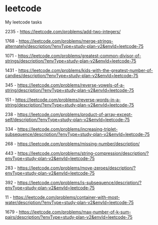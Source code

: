 # leetcode
My leetcode tasks

2235 - https://leetcode.com/problems/add-two-integers/

1768 - https://leetcode.com/problems/merge-strings-alternately/description/?envType=study-plan-v2&envId=leetcode-75

1071 - https://leetcode.com/problems/greatest-common-divisor-of-strings/description/?envType=study-plan-v2&envId=leetcode-75

1431 - https://leetcode.com/problems/kids-with-the-greatest-number-of-candies/description/?envType=study-plan-v2&envId=leetcode-75

345 - https://leetcode.com/problems/reverse-vowels-of-a-string/description/?envType=study-plan-v2&envId=leetcode-75

151 - https://leetcode.com/problems/reverse-words-in-a-string/description/?envType=study-plan-v2&envId=leetcode-75

238 - https://leetcode.com/problems/product-of-array-except-self/description/?envType=study-plan-v2&envId=leetcode-75

334 - https://leetcode.com/problems/increasing-triplet-subsequence/description/?envType=study-plan-v2&envId=leetcode-75

268 - https://leetcode.com/problems/missing-number/description/

443 - https://leetcode.com/problems/string-compression/description/?envType=study-plan-v2&envId=leetcode-75

283 - https://leetcode.com/problems/move-zeroes/description/?envType=study-plan-v2&envId=leetcode-75

392 - https://leetcode.com/problems/is-subsequence/description/?envType=study-plan-v2&envId=leetcode-75

11 - https://leetcode.com/problems/container-with-most-water/description/?envType=study-plan-v2&envId=leetcode-75

1679 - https://leetcode.com/problems/max-number-of-k-sum-pairs/description/?envType=study-plan-v2&envId=leetcode-75
